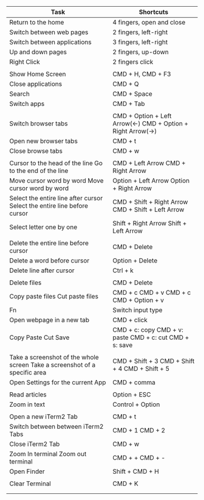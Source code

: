 | Task                                                                       | Shortcuts                                                    |
|----------------------------------------------------------------------------|--------------------------------------------------------------|
| Return to the home                                                         | 4 fingers, open and close                                    |
| Switch between web pages                                                   | 2 fingers, left-right                                        |
| Switch between applications                                                | 3 fingers, left-right                                        |
| Up and down pages                                                          | 2 fingers, up-down                                           |
| Right Click                                                                | 2 fingers click                                              |
|                                                                            |                                                              |
| Show Home Screen                                                           | CMD + H, CMD + F3                                            |
| Close applications                                                         | CMD + Q                                                      |
| Search                                                                     | CMD + Space                                                  |
| Switch apps                                                                | CMD + Tab                                                    |
|                                                                            |                                                              |
| Switch browser tabs                                                        | CMD + Option + Left Arrow(<-) CMD + Option + Right Arrow(->) |
| Open new browser tabs                                                      | CMD + t                                                      |
| Close browse tabs                                                          | CMD + w                                                      |
|                                                                            |                                                              |
| Cursor to the head of the line Go to the end of the line                   | CMD + Left Arrow CMD + Right Arrow                           |
| Move  cursor word by word Move cursor word by word                         | Option + Left Arrow Option + Right Arrow                     |
| Select the entire line after cursor Select the entire line before cursor   | CMD + Shift + Right Arrow CMD + Shift + Left Arrow           |
| Select letter one by one                                                   | Shift + Right Arrow Shift + Left Arrow                       |
|                                                                            |                                                              |
| Delete the entire line before cursor                                       | CMD + Delete                                                 |
| Delete a word before cursor                                                | Option + Delete                                              |
| Delete line after cursor                                                   | Ctrl + k                                                     |
|                                                                            |                                                              |
| Delete files                                                               | CMD + Delete                                                 |
| Copy paste files   Cut paste files                                         | CMD + c CMD + v  CMD + c CMD + Option + v                    |
| Fn                                                                         | Switch input type                                            |
| Open webpage in a new tab                                                  | CMD + click                                                  |
| Copy Paste Cut Save                                                        | CMD + c: copy CMD + v: paste CMD + c: cut CMD + s: save      |
|                                                                            |                                                              |
| Take a screenshot of the whole screen Take a screenshot of a specific area | CMD + Shift + 3 CMD + Shift + 4 CMD + Shift + 5              |
| Open Settings for the current App                                          | CMD + comma                                                  |
|                                                                            |                                                              |
| Read articles                                                              | Option + ESC                                                 |
| Zoom in text                                                               | Control + Option                                             |
|                                                                            |                                                              |
| Open a new iTerm2 Tab                                                      | CMD + t                                                      |
| Switch between between iTerm2 Tabs                                         | CMD + 1 CMD + 2                                              |
| Close iTerm2 Tab                                                           | CMD + w                                                      |
| Zoom In terminal Zoom out terminal                                         | CMD + + CMD + -                                              |
| Open Finder                                                                | Shift + CMD + H                                              |
|                                                                            |                                                              |
| Clear Terminal                                                             | CMD + K                                                      |
|                                                                            |                                                              |
|                                                                            |                                                              |

